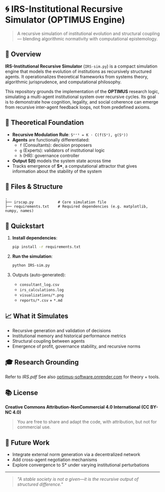 # 🌀 IRS-Institutional Recursive Simulator (OPTIMUS Engine)

> A recursive simulation of institutional evolution and structural coupling — blending algorithmic normativity with computational epistemology.

## 📘 Overview

**IRS-Institutional Recursive Simulator** (`IRS-sim.py`) is a compact simulation engine that models the evolution of institutions as recursively structured agents. It operationalizes theoretical frameworks from systems theory, algorithmic jurisprudence, and computational philosophy.

This repository grounds the implementation of the **OPTIMUS** research logic, simulating a multi-agent institutional system over recursive cycles. Its goal is to demonstrate how cognition, legality, and social coherence can emerge from recursive inter-agent feedback loops, not from predefined axioms.

## 🧠 Theoretical Foundation
- **Recursive Modulation Rule**: `Sⁿ⁺¹ = K ⋅ C(f(Sⁿ), g(Sⁿ))`
- **Agents** are functionally differentiated:
  - `f` (Consultants): decision proposers
  - `g` (Experts): validators of institutional logic
  - `h` (HR): governance controller
- **Output S(t)** models the system state across time
- Tracks emergence of **S\***, a computational attractor that gives information about the stability of the system

## 🔧 Files & Structure
```
.
├── irscap.py           # Core simulation file
├── requirements.txt    # Required dependencies (e.g. matplotlib, numpy, names)
```

## 🚀 Quickstart
1. **Install dependencies**:
   ```bash
   pip install -r requirements.txt
   ```

2. **Run the simulation**:
   ```bash
   python IRS-sim.py
   ```

3. Outputs (auto-generated):
   - `consultant_log.csv`
   - `irs_calculations.log`
   - `visualizations/*.png`
   - `reports/*.csv` + `*.md`

## 📈 What it Simulates
- Recursive generation and validation of decisions
- Institutional memory and historical performance metrics
- Structural coupling between agents
- Emergence of profit, governance stability, and recursive norms

## 🎓 Research Grounding

Refer to *IRS.pdf*
See also [optimus-software.onrender.com](https://optimus-software.onrender.com) for theory + tools.

## 📚 License
**Creative Commons Attribution-NonCommercial 4.0 International (CC BY-NC 4.0)**

> You are free to share and adapt the code, with attribution, but not for commercial use.

## 🚜 Future Work
- Integrate external norm generation via a decentralized network
- Add cross-agent negotiation mechanisms
- Explore convergence to S\* under varying institutional perturbations

---

> _"A stable society is not a given—it is the recursive output of structured difference."_

